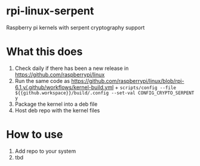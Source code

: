 # rpi-linux-serpent
Raspberry pi kernels with serpent cryptography support

# What this does
1. Check daily if there has been a new release in https://github.com/raspberrypi/linux
2. Run the same code as https://github.com/raspberrypi/linux/blob/rpi-6.1.y/.github/workflows/kernel-build.yml + `scripts/config --file ${{github.workspace}}/build/.config --set-val CONFIG_CRYPTO_SERPENT y`
3. Package the kernel into a deb file
4. Host deb repo with the kernel files

# How to use
1. Add repo to your system
2. tbd
